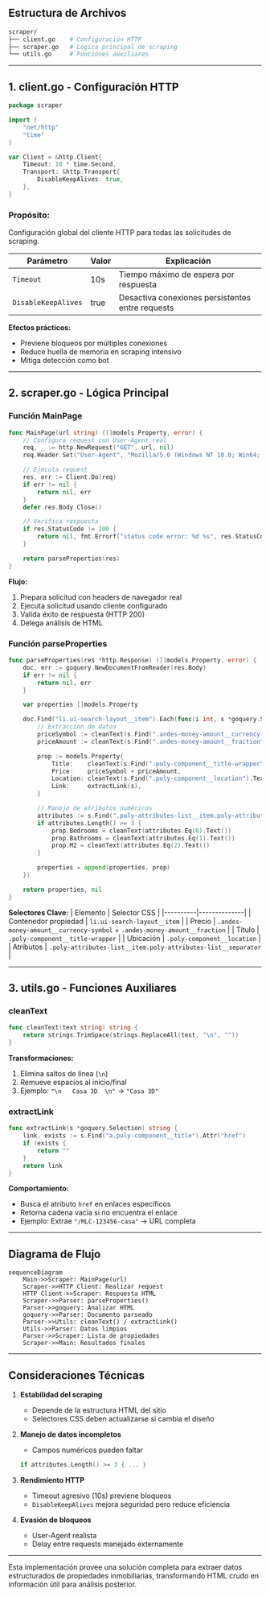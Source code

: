 ## Estructura de Archivos

```bash
scraper/
├── client.go    # Configuración HTTP
├── scraper.go   # Lógica principal de scraping
└── utils.go     # Funciones auxiliares
```

---

## 1. client.go - Configuración HTTP

```go
package scraper

import (
    "net/http"
    "time"
)

var Client = &http.Client{
    Timeout: 10 * time.Second,
    Transport: &http.Transport{
        DisableKeepAlives: true,
    },
}
```

### Propósito:

Configuración global del cliente HTTP para todas las solicitudes de scraping.

| Parámetro           | Valor | Explicación                                      |
| ------------------- | ----- | ------------------------------------------------ |
| `Timeout`           | 10s   | Tiempo máximo de espera por respuesta            |
| `DisableKeepAlives` | true  | Desactiva conexiones persistentes entre requests |

**Efectos prácticos:**

- Previene bloqueos por múltiples conexiones
- Reduce huella de memoria en scraping intensivo
- Mitiga detección como bot

---

## 2. scraper.go - Lógica Principal

### Función MainPage

```go
func MainPage(url string) ([]models.Property, error) {
    // Configura request con User-Agent real
    req, _ := http.NewRequest("GET", url, nil)
    req.Header.Set("User-Agent", "Mozilla/5.0 (Windows NT 10.0; Win64; x64)...")

    // Ejecuta request
    res, err := Client.Do(req)
    if err != nil {
        return nil, err
    }
    defer res.Body.Close()

    // Verifica respuesta
    if res.StatusCode != 200 {
        return nil, fmt.Errorf("status code error: %d %s", res.StatusCode, res.Status)
    }

    return parseProperties(res)
}
```

**Flujo:**

1. Prepara solicitud con headers de navegador real
2. Ejecuta solicitud usando cliente configurado
3. Valida éxito de respuesta (HTTP 200)
4. Delega análisis de HTML

### Función parseProperties

```go
func parseProperties(res *http.Response) ([]models.Property, error) {
    doc, err := goquery.NewDocumentFromReader(res.Body)
    if err != nil {
        return nil, err
    }

    var properties []models.Property

    doc.Find("li.ui-search-layout__item").Each(func(i int, s *goquery.Selection) {
        // Extracción de datos
        priceSymbol := cleanText(s.Find(".andes-money-amount__currency-symbol").First().Text())
        priceAmount := cleanText(s.Find(".andes-money-amount__fraction").First().Text())

        prop := models.Property{
            Title:    cleanText(s.Find(".poly-component__title-wrapper").Text()),
            Price:    priceSymbol + priceAmount,
            Location: cleanText(s.Find(".poly-component__location").Text()),
            Link:     extractLink(s),
        }

        // Manejo de atributos numéricos
        attributes := s.Find(".poly-attributes-list__item.poly-attributes-list__separator")
        if attributes.Length() >= 3 {
            prop.Bedrooms = cleanText(attributes.Eq(0).Text())
            prop.Bathrooms = cleanText(attributes.Eq(1).Text())
            prop.M2 = cleanText(attributes.Eq(2).Text())
        }

        properties = append(properties, prop)
    })

    return properties, nil
}
```

**Selectores Clave:**
| Elemento | Selector CSS |
|----------|--------------|
| Contenedor propiedad | `li.ui-search-layout__item` |
| Precio | `.andes-money-amount__currency-symbol` + `.andes-money-amount__fraction` |
| Título | `.poly-component__title-wrapper` |
| Ubicación | `.poly-component__location` |
| Atributos | `.poly-attributes-list__item.poly-attributes-list__separator` |

---

## 3. utils.go - Funciones Auxiliares

### cleanText

```go
func cleanText(text string) string {
    return strings.TrimSpace(strings.ReplaceAll(text, "\n", ""))
}
```

**Transformaciones:**

1. Elimina saltos de línea (`\n`)
2. Remueve espacios al inicio/final
3. Ejemplo: `"\n   Casa 3D  \n"` → `"Casa 3D"`

### extractLink

```go
func extractLink(s *goquery.Selection) string {
    link, exists := s.Find("a.poly-component__title").Attr("href")
    if !exists {
        return ""
    }
    return link
}
```

**Comportamiento:**

- Busca el atributo `href` en enlaces específicos
- Retorna cadena vacía si no encuentra el enlace
- Ejemplo: Extrae `"/MLC-123456-casa"` → URL completa

---

## Diagrama de Flujo

```mermaid
sequenceDiagram
    Main->>Scraper: MainPage(url)
    Scraper->>HTTP Client: Realizar request
    HTTP Client->>Scraper: Respuesta HTML
    Scraper->>Parser: parseProperties()
    Parser->>goquery: Analizar HTML
    goquery->>Parser: Documento parseado
    Parser->>Utils: cleanText() / extractLink()
    Utils->>Parser: Datos limpios
    Parser->>Scraper: Lista de propiedades
    Scraper->>Main: Resultados finales
```

---

## Consideraciones Técnicas

1. **Estabilidad del scraping**

   - Depende de la estructura HTML del sitio
   - Selectores CSS deben actualizarse si cambia el diseño

2. **Manejo de datos incompletos**

   - Campos numéricos pueden faltar

   ```go
   if attributes.Length() >= 3 { ... }
   ```

3. **Rendimiento HTTP**

   - Timeout agresivo (10s) previene bloqueos
   - `DisableKeepAlives` mejora seguridad pero reduce eficiencia

4. **Evasión de bloqueos**
   - User-Agent realista
   - Delay entre requests manejado externamente

---

Esta implementación provee una solución completa para extraer datos estructurados de propiedades inmobiliarias, transformando HTML crudo en información útil para análisis posterior.

